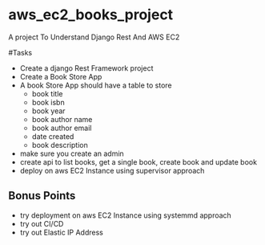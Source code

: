 # aws_ec2_books_project
A project To Understand Django Rest And AWS EC2

#Tasks
- Create a django Rest Framework project
- Create a Book Store App
- A book Store App should have a table to store
    - book title
    - book isbn
    - book year
    - book author name
    - book author email
    - date created
    - book description
- make sure you create an admin
- create api to list books, get a single book, create book and update book
- deploy on aws EC2 Instance using supervisor approach

## Bonus Points
- try deployment on aws EC2 Instance using systemmd approach
- try out CI/CD
- try out Elastic IP Address

